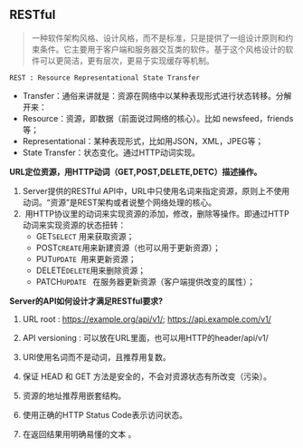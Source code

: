 ## RESTful

> 一种软件架构风格、设计风格，而不是标准，只是提供了一组设计原则和约束条件。它主要用于客户端和服务器交互类的软件。基于这个风格设计的软件可以更简洁，更有层次，更易于实现缓存等机制。

`REST : Resource Representational State Transfer `

- Transfer：通俗来讲就是：资源在网络中以某种表现形式进行状态转移。分解开来：
- Resource：资源，即数据（前面说过网络的核心）。比如 newsfeed，friends等；
- Representational：某种表现形式，比如用JSON，XML，JPEG等；
- State Transfer：状态变化。通过HTTP动词实现。

**URL定位资源，用HTTP动词（GET,POST,DELETE,DETC）描述操作。**

1. Server提供的RESTful API中，URL中只使用名词来指定资源，原则上不使用动词。“资源”是REST架构或者说整个网络处理的核心。 
2.  用HTTP协议里的动词来实现资源的添加，修改，删除等操作。即通过HTTP动词来实现资源的状态扭转： 
   - GET`SELECT` 用来获取资源；
   - POST`CREATE`用来新建资源（也可以用于更新资源）；
   - PUT`UPDATE `用来更新资源；
   - DELETE`DELETE`用来删除资源；
   - PATCH`UPDATE ` 在服务器更新资源（客户端提供改变的属性）；

**Server的API如何设计才满足RESTful要求?** 

1. URL root : https://example.org/api/v1/; https://api.example.com/v1/

2. API versioning : 可以放在URL里面，也可以用HTTP的header/api/v1/ 

3. URI使用名词而不是动词，且推荐用复数。

4. 保证 HEAD 和 GET 方法是安全的，不会对资源状态有所改变（污染）。 

5. 资源的地址推荐用嵌套结构。 

6. 使用正确的HTTP Status Code表示访问状态。

7. 在返回结果用明确易懂的文本 。

   

